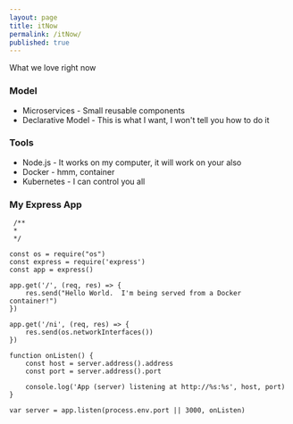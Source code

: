 ```yaml
---
layout: page
title: itNow
permalink: /itNow/
published: true
---
```


What we love right now

### Model
 - Microservices - Small reusable components
 - Declarative Model - This is what I want, I won't tell you how to do it
 
### Tools
 - Node.js - It works on my computer, it will work on your also
 - Docker - hmm, container
 - Kubernetes - I can control you all
 
 ### My Express App
 
```
 /**
 * 
 */

const os = require("os")
const express = require('express')
const app = express()

app.get('/', (req, res) => {
    res.send("Hello World.  I'm being served from a Docker container!")
})

app.get('/ni', (req, res) => {
    res.send(os.networkInterfaces())
})

function onListen() {
    const host = server.address().address
    const port = server.address().port

    console.log('App (server) listening at http://%s:%s', host, port)
}

var server = app.listen(process.env.port || 3000, onListen)
```
